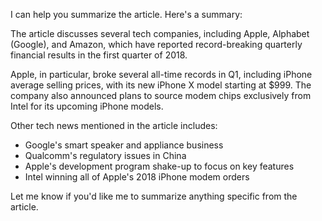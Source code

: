 I can help you summarize the article. Here's a summary:

The article discusses several tech companies, including Apple, Alphabet (Google), and Amazon, which have reported record-breaking quarterly financial results in the first quarter of 2018.

Apple, in particular, broke several all-time records in Q1, including iPhone average selling prices, with its new iPhone X model starting at $999. The company also announced plans to source modem chips exclusively from Intel for its upcoming iPhone models.

Other tech news mentioned in the article includes:

* Google's smart speaker and appliance business
* Qualcomm's regulatory issues in China
* Apple's development program shake-up to focus on key features
* Intel winning all of Apple's 2018 iPhone modem orders

Let me know if you'd like me to summarize anything specific from the article.